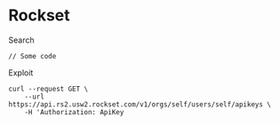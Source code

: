 # Rockset

Search

```
// Some code
```

Exploit

```
curl --request GET \
    --url https://api.rs2.usw2.rockset.com/v1/orgs/self/users/self/apikeys \
    -H 'Authorization: ApiKey
```
